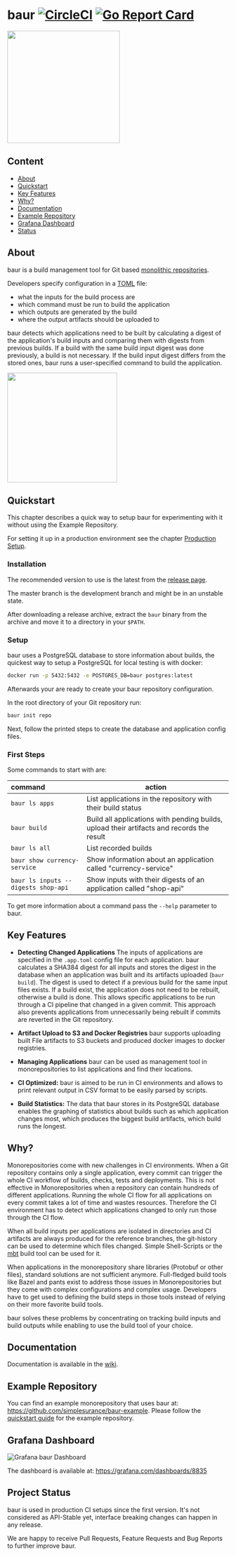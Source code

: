 # baur [![CircleCI](https://circleci.com/gh/simplesurance/baur.svg?style=svg&circle-token=8bc17577e45f5246cba2e1ea199ae504c8700eb6)](https://circleci.com/gh/simplesurance/baur) [![Go Report Card](https://goreportcard.com/badge/github.com/simplesurance/baur)](https://goreportcard.com/report/github.com/simplesurance/baur)

<img src="https://github.com/simplesurance/baur/wiki/media/baur.png" width="256" height="256">

## Content

* [About](#About)
* [Quickstart](#Quickstart)
* [Key Features](#Key-Features)
* [Why?](#Why)
* [Documentation](#Documentation)
* [Example Repository](#Example-Repository)
* [Grafana Dashboard](#Grafana-Dashboard)
* [Status](#Status)

## About

baur is a build management tool for Git based
[monolithic repositories](https://en.wikipedia.org/wiki/Monorepo).

Developers specify configuration in a [TOML](https://github.com/toml-lang/toml) file:

- what the inputs for the build process are
- which command must be run to build the application
- which outputs are generated by the build
- where the output artifacts should be uploaded to

baur detects which applications need to be built by calculating a digest of the
application's build inputs and comparing them with digests from previous builds.
If a build with the same build input digest was done previously, a build is not necessary.
If the build input digest differs from the stored ones, baur runs a
user-specified command to build the application.

<a href="https://asciinema.org/a/215653?rows=30&speed=1.5" target="_blank"><img src="https://asciinema.org/a/215653.svg" height="250" /></a>

## Quickstart

This chapter describes a quick way to setup baur for experimenting with it
without using the Example Repository.

For setting it up in a production environment see the chapter
[Production Setup](https://github.com/simplesurance/baur/wiki/Configuration#production-setup).

### Installation

The recommended version to use is the latest from the [release page](https://github.com/simplesurance/baur/releases).

The master branch is the development branch and might be in an unstable state.

After downloading a release archive, extract the `baur` binary from the archive
and move it to a directory in your `$PATH`.

### Setup

baur uses a PostgreSQL database to store information about builds, the quickest
way to setup a PostgreSQL for local testing is with docker:

```sh
docker run -p 5432:5432 -e POSTGRES_DB=baur postgres:latest
```

Afterwards your are ready to create your baur repository configuration.

In the root directory of your Git repository run:

```sh
baur init repo
```

Next, follow the printed steps to create the database and application config
files.

### First Steps

Some commands to start with are:

| command                             | action                                                                                    |
|:------------------------------------|-------------------------------------------------------------------------------------------|
| `baur ls apps`                      | List applications in the repository with their build status                               |
| `baur build`                        | Build all applications with pending builds, upload their artifacts and records the result |
| `baur ls all`                       | List recorded builds                                                                      |
| `baur show currency-service`        | Show information about an application called "currency-service"                           |
| `baur ls inputs --digests shop-api` | Show inputs with their digests of an application called "shop-api"                        |

To get more information about a command pass the `--help` parameter to baur.

## Key Features

* **Detecting Changed Applications**
  The inputs of applications are specified in the `.app.toml` config file for
  each application. baur calculates a SHA384 digest for all inputs and stores
  the digest in the database when an application was built and its artifacts
  uploaded (`baur build`).
  The digest is used to detect if a previous build for the same input files
  exists.  If a build exist, the application does not need to be rebuilt,
  otherwise a build is done.
  This allows specific applications to be run through a CI pipeline that changed
  in a given commit.
  This approach also prevents applications from unnecessarily being rebuilt if
  commits are reverted in the Git repository.

* **Artifact Upload to S3 and Docker Registries**
  baur supports uploading built File artifacts to S3
  buckets and produced docker images to docker registries.

* **Managing Applications**
  baur can be used as management tool in monorepositories to list applications
  and find their locations.

* **CI Optimized:**
  baur is aimed to be run in CI environments and allows to print relevant output
  in CSV format to be easily parsed by scripts.

* **Build Statistics:**
  The data that baur stores in its PostgreSQL database enables the graphing of
  statistics about builds such as which application changes most, which produces
  the biggest build artifacts, which build runs the longest.

## Why?

Monorepositories come with new challenges in CI environments.
When a Git repository contains only a single application, every commit can
trigger the whole CI workflow of builds, checks, tests and deployments.
This is not effective in Monorepositories when a repository can contain
hundreds of different applications. Running the whole CI flow for all
applications on every commit takes a lot of time and wastes resources.
Therefore the CI environment has to detect which applications changed to only
run those through the CI flow.

When all build inputs per applications are isolated in directories and CI
artifacts are always produced for the reference branches, the git-history can be
used to determine which files changed. Simple Shell-Scripts or the
[mbt](https://github.com/mbtproject/mbt) build tool can be used for it.

When applications in the monorepository share libraries (Protobuf or other
files), standard solutions are not sufficient anymore.
Full-fledged build tools like Bazel and pants exist to address those issues in
Monorepositories but they come with complex configurations and complex usage.
Developers have to get used to defining the build steps in those tools instead
of relying on their more favorite build tools.

baur solves these problems by concentrating on tracking build inputs and build
outputs while enabling to use the build tool of your choice.

## Documentation

Documentation is available in the [wiki](https://github.com/simplesurance/baur/wiki).

## Example Repository

You can find an example monorepository that uses baur at:
<https://github.com/simplesurance/baur-example>.
Please follow the [quickstart guide](https://github.com/simplesurance/baur-example#quickstart)
for the example repository.

## Grafana Dashboard

![Grafana baur Dashboard](https://github.com/simplesurance/baur/wiki/media/graphana-dashboard.png "Grafana baur Dashboard")

The dashboard is available at: <https://grafana.com/dashboards/8835>

## Project Status

baur is used in production CI setups since the first version.
It's not considered as API-Stable yet, interface breaking changes can happen in
any release.

We are happy to receive Pull Requests, Feature Requests and Bug Reports to
further improve baur.
